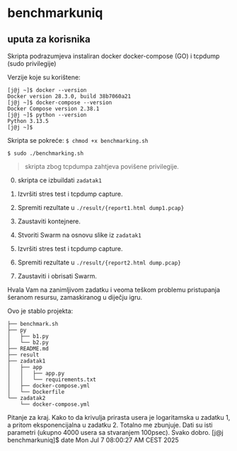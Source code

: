 # benchmarkuniq

## uputa za korisnika
Skripta podrazumjeva instaliran docker docker-compose (GO) i tcpdump (sudo privilegije)

Verzije koje su korištene:
```
[j@j ~]$ docker --version
Docker version 28.3.0, build 38b7060a21
[j@j ~]$ docker-compose --version
Docker Compose version 2.38.1
[j@j ~]$ python --version
Python 3.13.5
[j@j ~]$ 
```
Skripta se pokreće:
`$ chmod +x benchmarking.sh`

`$ sudo ./benchmarking.sh`

> skripta zbog tcpdumpa zahtjeva povišene privilegije.

0. skripta ce izbuildati `zadatak1`

1. Izvršiti stres test i tcpdump capture. 

2. Spremiti rezultate u `./result/{report1.html dump1.pcap}`

3. Zaustaviti kontejnere. 

4. Stvoriti Swarm na osnovu slike iz `zadatak1`

5. Izvršiti stres test i tcpdump capture.

6. Spremiti rezultate u `./result/{report2.html dump.pcap}`

7. Zaustaviti i obrisati Swarm.

Hvala Vam na zanimljivom zadatku i veoma teškom problemu pristupanja šeranom resursu, zamaskiranog u diječju igru.  

Ovo je stablo projekta: 
```
├── benchmark.sh
├── py
│   ├── b1.py
│   └── b2.py
├── README.md
├── result
├── zadatak1
│   ├── app
│   │   ├── app.py
│   │   └── requirements.txt
│   ├── docker-compose.yml
│   └── Dockerfile
└── zadatak2
    └── docker-compose.yml
```
Pitanje za kraj. Kako to da krivulja prirasta usera je logaritamska u zadatku 1,  
a pritom eksponencijalna u zadatku 2. Totalno me zbunjuje.
Dati su isti parametri (ukupno 4000 usera sa stvaranjem 100psec).
Svako dobro. 
[j@j benchmarkuniq]$ date
Mon Jul  7 08:00:27 AM CEST 2025


